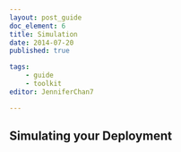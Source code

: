 ```yaml
---
layout: post_guide
doc_element: 6
title: Simulation
date: 2014-07-20
published: true

tags:
	- guide
	- toolkit
editor: JenniferChan7

---
```


## Simulating your Deployment



